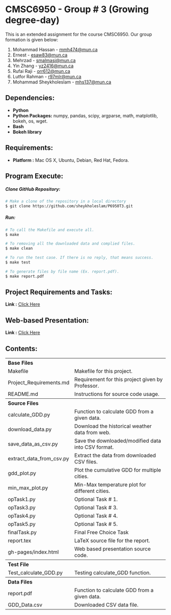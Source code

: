 CMSC6950 - Group # 3 (Growing degree-day)
=========================================
This is an extended assignment for the course CMSC6950. Our group formation is given below:

1. Mohammad Hassan - mmh474@mun.ca
2. Ernest - esaw83@mun.ca
3. Mehrzad - smalmasi@mun.ca
4. Yin Zhang - yz2416@mun.ca
5. Rufai Raji - orr612@mun.ca
6. Lutfor Rahman - r97mlr@mun.ca
7. Mohammad Sheykholeslam - mhs137@mun.ca

Dependencies:
-------------
- <b>Python</b>
- <b>Python Packages:</b> numpy, pandas, scipy, argparse, math, matplotlib, bokeh, os, wget. 
- <b>Bash</b>
- <b>Bokeh library</b>

Requirements:
-------------
- <b>Platform :</b> Mac OS X, Ubuntu, Debian, Red Hat, Fedora.

Program Execute:
----------------

##### Clone GitHub Repository:

```bash
# Make a clone of the repository in a local directory
$ git clone https://github.com/sheykholeslam/P6950T3.git
```

##### Run:

```bash
# To call the Makefile and execute all.
$ make

# To removing all the downloaded data and complied files.
$ make clean

# To run the test case. If there is no reply, that means success.  
$ make test

# To generate files by file name (Ex. report.pdf). 
$ make report.pdf
```

Project Requirements and Tasks:
----------------
<b>Link :</b> [Click Here](https://github.com/sheykholeslam/P6950T3/blob/master/Project_Requirements.md)

Web-based Presentation:
----------------
<b>Link :</b> [Click Here](https://sheykholeslam.github.io/P6950T3/)


Contents:
----------
 
<table>
<th colspan="2" align=left>Base Files</th>
<tr><td>Makefile</td><td>Makefile for this project.</td></tr>
<tr><td>Project_Requirements.md</td><td>Requirement for this project given by Professor.</td></tr>
<tr><td>README.md</td><td>Instructions for source code usage.</td></tr>
<th colspan="2" align=left>Source Files</th>
<tr><td>calculate_GDD.py</td><td>Function to calculate GDD from a given data.</td></tr>
<tr><td>download_data.py</td><td>Download the historical weather data from web.</td></tr>
<tr><td>save_data_as_csv.py</td><td>Save the downloaded/modified data into CSV format.</td></tr>
<tr><td>extract_data_from_csv.py</td><td>Extract the data from downloaded CSV files.</td></tr>
<tr><td>gdd_plot.py</td><td>Plot the cumulative GDD for multiple cities.</td></tr>
<tr><td>min_max_plot.py</td><td>Min-Max temperature plot for different cities.</td></tr>
<tr><td>opTask1.py</td><td>Optional Task # 1.</td></tr>
<tr><td>opTask3.py</td><td>Optional Task # 3.</td></tr>
<tr><td>opTask4.py</td><td>Optional Task # 4.</td></tr>
<tr><td>opTask5.py</td><td>Optional Task # 5.</td></tr>
<tr><td>finalTask.py</td><td>Final Free Choice Task</td></tr>
<tr><td>report.tex</td><td>LaTeX source file for the report.</td></tr>
<tr><td>gh-pages/index.html</td><td>Web based presentation source code.</td></tr>
<th colspan="2" align=left>Test File</th>
<tr><td>Test_calculate_GDD.py</td><td>Testing calculate_GDD function.</td></tr>
<th colspan="2" align=left>Data Files</th>
<tr><td>report.pdf</td><td>Function to calculate GDD from a given data.</td></tr>
<tr><td>GDD_Data.csv</td><td>Downloaded CSV data file.</td></tr>
</table> 
